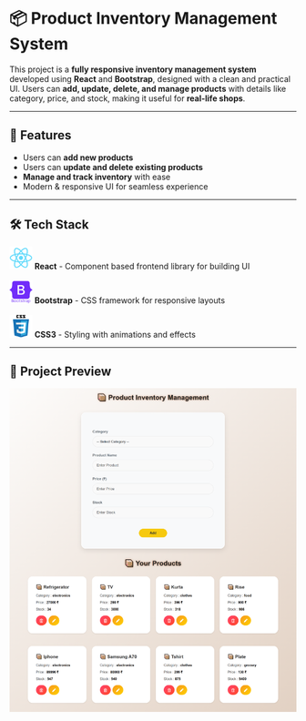 # 📦 Product Inventory Management System

This project is a **fully responsive inventory management system** developed using **React** and **Bootstrap**, designed with a clean and practical UI. Users can **add, update, delete, and manage products** with details like category, price, and stock, making it useful for **real-life shops**.

---

## 🚀 Features
- Users can **add new products**  
- Users can **update and delete existing products**  
- **Manage and track inventory** with ease  
- Modern & responsive UI for seamless experience  

---

## 🛠️ Tech Stack
<p align="left">
  <img src="https://raw.githubusercontent.com/devicons/devicon/master/icons/react/react-original.svg" alt="React" width="40" height="40"/>  
  <b>React</b> - Component based frontend library for building UI  
  <br/><br/>
  <img src="https://raw.githubusercontent.com/devicons/devicon/master/icons/bootstrap/bootstrap-plain-wordmark.svg" alt="Bootstrap" width="40" height="40"/>  
  <b>Bootstrap</b> - CSS framework for responsive layouts  
  <br/><br/>
  <img src="https://raw.githubusercontent.com/devicons/devicon/master/icons/css3/css3-original-wordmark.svg" alt="CSS3" width="40" height="40"/>  
  <b>CSS3</b> - Styling with animations and effects  
</p>

---

## 📸 Project Preview
<img src="./product_inventory.png" alt="Project Preview" />
